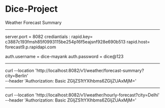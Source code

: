 # Dice-Project
Weather Forecast Summary

--------------------------------------------------------------------------------------------------------------------------------------------------------------------
server.port = 8082
crediantials : 
rapid.key= c3887c193fmsh85f0993115be254p16f5eajsnf928e690b513
rapid.host= forecast9.p.rapidapi.com

auth.username = dice-mayank
auth.password = dice@123

-------------------------------------------------------------------------------------------------------------------------------------------------------------------

curl --location 'http://localhost:8082/v1/weather/forecast-summary?city=Berlin' \
--header 'Authorization: Basic ZGljZS1tYXlhbms6ZGljZUAxMjM='


-----------------------------------------------------------------------------------------------------------------------------------------------------------------

curl --location 'http://localhost:8082/v1/weather/hourly-forecast?city=Delhi' \
--header 'Authorization: Basic ZGljZS1tYXlhbms6ZGljZUAxMjM='
